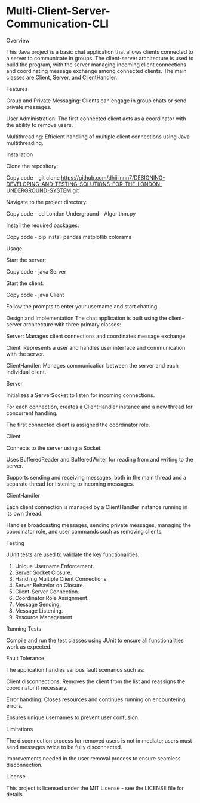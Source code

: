 # Multi-Client-Server-Communication-CLI

Overview

This Java project is a basic chat application that allows clients connected to a server to communicate in groups. The client-server architecture is used to build the program, with the server managing incoming client connections and coordinating message exchange among connected clients. The main classes are Client, Server, and ClientHandler.

Features

Group and Private Messaging: Clients can engage in group chats or send private messages.

User Administration: The first connected client acts as a coordinator with the ability to remove users.

Multithreading: Efficient handling of multiple client connections using Java multithreading.

Installation

Clone the repository:

Copy code - git clone https://github.com/dhiiiinnn7/DESIGNING-DEVELOPING-AND-TESTING-SOLUTIONS-FOR-THE-LONDON-UNDERGROUND-SYSTEM.git

Navigate to the project directory:

Copy code - cd London Underground - Algorithm.py

Install the required packages:

Copy code - pip install pandas matplotlib colorama

Usage

Start the server:

Copy code -  java Server

Start the client:

Copy code - java Client

Follow the prompts to enter your username and start chatting.

Design and Implementation
The chat application is built using the client-server architecture with three primary classes:

Server: Manages client connections and coordinates message exchange.

Client: Represents a user and handles user interface and communication with the server.

ClientHandler: Manages communication between the server and each individual client.

Server

Initializes a ServerSocket to listen for incoming connections.

For each connection, creates a ClientHandler instance and a new thread for concurrent handling.

The first connected client is assigned the coordinator role.

Client

Connects to the server using a Socket.

Uses BufferedReader and BufferedWriter for reading from and writing to the server.

Supports sending and receiving messages, both in the main thread and a separate thread for listening to incoming messages.

ClientHandler

Each client connection is managed by a ClientHandler instance running in its own thread.

Handles broadcasting messages, sending private messages, managing the coordinator role, and user commands such as removing clients.

Testing

JUnit tests are used to validate the key functionalities:

1. Unique Username Enforcement.
2. Server Socket Closure.
3. Handling Multiple Client Connections.
4. Server Behavior on Closure.
5. Client-Server Connection.
6. Coordinator Role Assignment.
7. Message Sending.
8. Message Listening.
9. Resource Management.

Running Tests

Compile and run the test classes using JUnit to ensure all functionalities work as expected.

Fault Tolerance

The application handles various fault scenarios such as:

Client disconnections: Removes the client from the list and reassigns the coordinator if necessary.

Error handling: Closes resources and continues running on encountering errors.

Ensures unique usernames to prevent user confusion.

Limitations

The disconnection process for removed users is not immediate; users must send messages twice to be fully disconnected.

Improvements needed in the user removal process to ensure seamless disconnection.

License

This project is licensed under the MIT License - see the LICENSE file for details.

